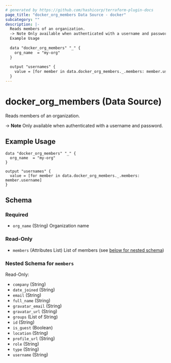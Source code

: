 ```yaml
---
# generated by https://github.com/hashicorp/terraform-plugin-docs
page_title: "docker_org_members Data Source - docker"
subcategory: ""
description: |-
  Reads members of an organization.
  -> Note Only available when authenticated with a username and password.
  Example Usage
  
  data "docker_org_members" "_" {
    org_name  = "my-org"
  }
  
  output "usernames" {
    value = [for member in data.docker_org_members._.members: member.username]
  }
---
```


# docker_org_members (Data Source)

Reads members of an organization.

-> **Note** Only available when authenticated with a username and password.

## Example Usage

```hcl
data "docker_org_members" "_" {
  org_name  = "my-org"
}

output "usernames" {
  value = [for member in data.docker_org_members._.members: member.username]
}
```



<!-- schema generated by tfplugindocs -->
## Schema

### Required

- `org_name` (String) Organization name

### Read-Only

- `members` (Attributes List) List of members (see [below for nested schema](#nestedatt--members))

<a id="nestedatt--members"></a>
### Nested Schema for `members`

Read-Only:

- `company` (String)
- `date_joined` (String)
- `email` (String)
- `full_name` (String)
- `gravatar_email` (String)
- `gravatar_url` (String)
- `groups` (List of String)
- `id` (String)
- `is_guest` (Boolean)
- `location` (String)
- `profile_url` (String)
- `role` (String)
- `type` (String)
- `username` (String)
